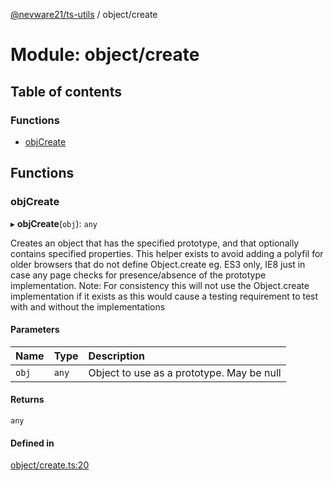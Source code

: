 [@nevware21/ts-utils](../README.md) / object/create

# Module: object/create

## Table of contents

### Functions

- [objCreate](object_create.md#objcreate)

## Functions

### objCreate

▸ **objCreate**(`obj`): `any`

Creates an object that has the specified prototype, and that optionally contains specified properties. This helper exists to avoid adding a polyfil
for older browsers that do not define Object.create eg. ES3 only, IE8 just in case any page checks for presence/absence of the prototype implementation.
Note: For consistency this will not use the Object.create implementation if it exists as this would cause a testing requirement to test with and without the implementations

#### Parameters

| Name | Type | Description |
| :------ | :------ | :------ |
| `obj` | `any` | Object to use as a prototype. May be null |

#### Returns

`any`

#### Defined in

[object/create.ts:20](https://github.com/nevware21/ts-utils/blob/e2a920b/ts-utils/src/object/create.ts#L20)

